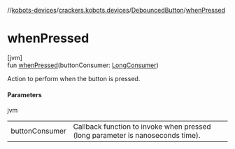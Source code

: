 //[kobots-devices](../../../index.md)/[crackers.kobots.devices](../index.md)/[DebouncedButton](index.md)/[whenPressed](when-pressed.md)

# whenPressed

[jvm]\
fun [whenPressed](when-pressed.md)(buttonConsumer: [LongConsumer](https://docs.oracle.com/javase/8/docs/api/java/util/function/LongConsumer.html))

Action to perform when the button is pressed.

#### Parameters

jvm

| | |
|---|---|
| buttonConsumer | Callback function to invoke when pressed (long parameter is nanoseconds time). |
